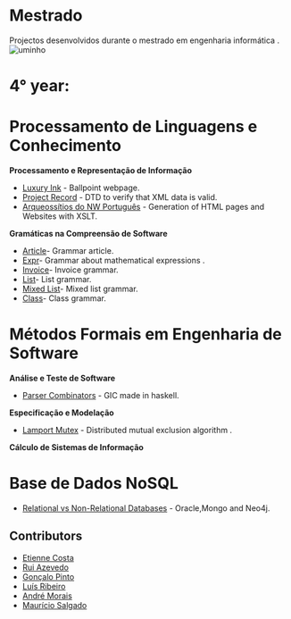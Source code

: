 # Mestrado           

Projectos desenvolvidos durante o mestrado em engenharia informática . ![uminho](http://www4.di.uminho.pt/~jmf/IMAGES/um_eeng.gif)



# 4° year:
# Processamento de Linguagens e Conhecimento

**Processamento e Representação de Informação**

  - [Luxury Ink](https://github.com/EtienneCosta/Mestrado/tree/main/PRI2020/TP1) - Ballpoint webpage.
  - [Project Record](https://github.com/EtienneCosta/Mestrado/tree/main/PRI2020/TP2) - DTD to verify that XML data is valid.
  - [Arqueossítios do NW Português](https://github.com/EtienneCosta/Mestrado/tree/main/PRI2020/TP3) - Generation of HTML pages and Websites with XSLT.
 
**Gramáticas na Compreensão de Software**

- [Article](https://github.com/EtienneCosta/Mestrado/tree/main/GCS/Article)- Grammar article.
- [Expr](https://github.com/EtienneCosta/Mestrado/tree/main/GCS/GT/Expr)- Grammar about mathematical expressions .
- [Invoice](https://github.com/EtienneCosta/Mestrado/tree/main/GCS/GT/Faturas)- Invoice grammar.
- [List](https://github.com/EtienneCosta/Mestrado/tree/main/GCS/GT/List)- List grammar.
- [Mixed List](https://github.com/EtienneCosta/Mestrado/tree/main/GCS/GT/ListasMistas)- Mixed list grammar.
- [Class](https://github.com/EtienneCosta/Mestrado/tree/main/GCS/GT/Turma)- Class grammar.



# Métodos Formais em Engenharia de Software

**Análise e Teste de Software**

- [Parser Combinators](https://github.com/EtienneCosta/Mestrado/tree/main/ATS/ParserCombinators) - GIC made in haskell.



**Especificação e Modelação**

- [Lamport Mutex](https://github.com/EtienneCosta/Mestrado/tree/main/EM/Project/LamportMutex) - Distributed mutual exclusion algorithm .




**Cálculo de Sistemas de Informação**



# Base de Dados NoSQL

- [Relational vs Non-Relational Databases](https://github.com/EtienneCosta/Mestrado/tree/main/BDNoSql/Trabalho%20Pr%C3%A1tico) - Oracle,Mongo and Neo4j.



## Contributors
* [Etienne Costa](https://github.com/EtienneCosta)
* [Rui Azevedo](https://github.com/ruiAzevedo19)
* [Gonçalo Pinto](https://github.com/GRP99)
* [Luís Ribeiro](https://github.com/luis1ribeiro)
* [André Morais](https://github.com/Demorales1998)
* [Maurício Salgado](https://github.com/MauricioSalgado)









